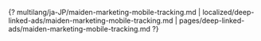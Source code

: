 {? multilang/ja-JP/maiden-marketing-mobile-tracking.md | localized/deep-linked-ads/maiden-marketing-mobile-tracking.md | pages/deep-linked-ads/maiden-marketing-mobile-tracking.md ?}
